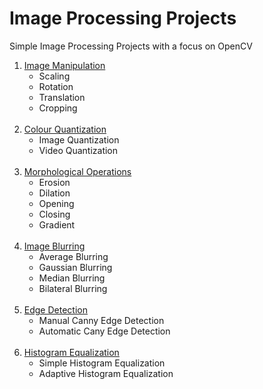 # Image Processing Projects
Simple Image Processing Projects with a focus on OpenCV

1. [Image Manipulation](https://github.com/rohan1198/Image-Processing-Projects/tree/main/01_image_manipulation)
    - Scaling
    - Rotation
    - Translation
    - Cropping
<br><br>
2. [Colour Quantization](https://github.com/rohan1198/Image-Processing-Projects/tree/main/02_colour_quantization)
    - Image Quantization
    - Video Quantization
<br><br>
3. [Morphological Operations](https://github.com/rohan1198/Image-Processing-Projects/tree/main/03_morphological_operations)
    - Erosion
    - Dilation
    - Opening
    - Closing
    - Gradient
<br><br>
4. [Image Blurring](https://github.com/rohan1198/Image-Processing-Projects/tree/main/04_image_blurring)
    - Average Blurring
    - Gaussian Blurring
    - Median Blurring
    - Bilateral Blurring
<br><br>
5. [Edge Detection](https://github.com/rohan1198/Image-Processing-Projects/tree/main/05_edge_detection)
    - Manual Canny Edge Detection
    - Automatic Cany Edge Detection
<br><br>
6. [Histogram Equalization](https://github.com/rohan1198/Image-Processing-Projects/tree/main/06_histogram_equalization)
    - Simple Histogram Equalization
    - Adaptive Histogram Equalization
